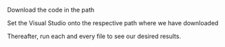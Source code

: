 Download the code in the path

Set the Visual Studio onto the respective path where we have downloaded

Thereafter, run each and every file to see our desired results.
